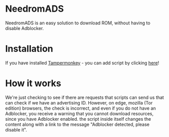 # NeedromADS

NeedromADS is an easy solution to download ROM, without having to disable Adblocker.

# Installation

If you have installed [Tampermonkey](https://www.tampermonkey.net/) - you can add script by clicking [here](https://raw.githubusercontent.com/L0w1y/NeedromADS/main/scripts/main.user.js)!

# How it works

We're just checking to see if there are requests that scripts can send us that can check if we have an advertising ID. However, on edge, mozilla (Tor edition) browsers, the check is incorrect, and even if you do not have an Adblocker, you receive a warning that you cannot download resources, since you have Adblocker enabled. the script inside itself changes the content along with a link to the message "Adblocker detected, please disable it".